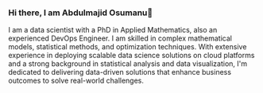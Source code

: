 ### Hi there, I am Abdulmajid Osumanu👋

I am a data scientist with a PhD in Applied Mathematics, also an experienced DevOps Engineer. I am skilled in complex mathematical models, statistical methods, and optimization techniques. With extensive experience in deploying scalable data science solutions on cloud platforms and a strong background in statistical analysis and data visualization, I'm dedicated to delivering data-driven solutions that enhance business outcomes to solve real-world challenges.

<!--

- 🔭 I’m currently working on ...
- 🌱 I’m currently learning ...
- 👯 I’m looking to collaborate on ...
- 🤔 I’m looking for help with ...
- 💬 Ask me about ...
- 📫 How to reach me: abosumanu236@gmail.com/macroabdul123@gmail.com
- 😄 Pronouns: ...
- ⚡ Fun fact: ...
-->


<!--
**Trigmatic/Trigmatic** is a ✨ _special_ ✨ repository because its `README.md` (this file) appears on your GitHub profile.

Here are some ideas to get you started:

- 🔭 I’m currently working on ...
- 🌱 I’m currently learning ...
- 👯 I’m looking to collaborate on ...
- 🤔 I’m looking for help with ...
- 💬 Ask me about ...
- 📫 How to reach me: ...
- 😄 Pronouns: ...
- ⚡ Fun fact: ...
-->
